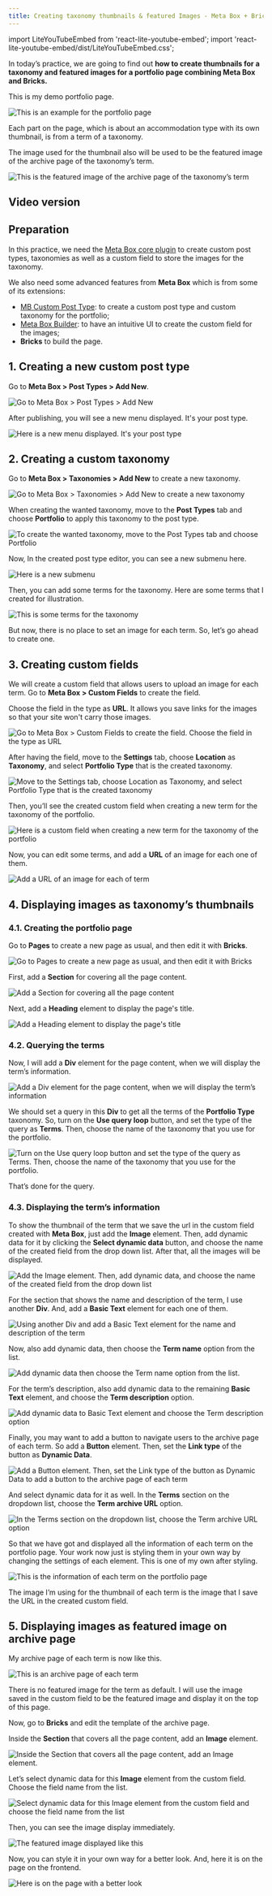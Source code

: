 ```yaml
---
title: Creating taxonomy thumbnails & featured Images - Meta Box + Bricks
---
```


import LiteYouTubeEmbed from 'react-lite-youtube-embed';
import 'react-lite-youtube-embed/dist/LiteYouTubeEmbed.css';

In today’s practice, we are going to find out **how to create thumbnails for a taxonomy and featured images for a portfolio page combining Meta Box and Bricks.**

This is my demo portfolio page.

![This is an example for the portfolio page](https://i.imgur.com/Z2WCZ7V.png)

Each part on the page, which is about an accommodation type with its own thumbnail, is from a term of a taxonomy.

The image used for the thumbnail also will be used to be the featured image of the archive page of the taxonomy’s term.

![This is the featured image of the archive page of the taxonomy’s term](https://i.imgur.com/hTPdzAW.png)

## Video version

<LiteYouTubeEmbed id='kREKAKMPQ0s' />

## Preparation

In this practice, we need the [Meta Box core plugin](https://wordpress.org/plugins/meta-box/) to create custom post types, taxonomies as well as a custom field to store the images for the taxonomy. 

We also need some advanced features from **Meta Box** which is from some of its extensions:

* [MB Custom Post Type](https://metabox.io/plugins/custom-post-type/): to create a custom post type and custom taxonomy for the portfolio;
* [Meta Box Builder](https://metabox.io/plugins/meta-box-builder/): to have an intuitive UI to create the custom field for the images;
* **Bricks** to build the page.

## 1. Creating a new custom post type

Go to **Meta Box > Post Types > Add New**.

![Go to Meta Box > Post Types > Add New](https://i.imgur.com/Wpk4BEM.png)

After publishing, you will see a new menu displayed. It's your post type.

![Here is a new menu displayed. It's your post type](https://i.imgur.com/Geumgm5.png)

## 2. Creating a custom taxonomy 

Go to **Meta Box > Taxonomies > Add New** to create a new taxonomy.

![Go to Meta Box > Taxonomies > Add New to create a new taxonomy](https://i.imgur.com/0InBgvq.png)

When creating the wanted taxonomy, move to the **Post Types** tab and choose **Portfolio** to apply this taxonomy to the post type.

![To create the wanted taxonomy, move to the Post Types tab and choose Portfolio](https://i.imgur.com/3KPMyWR.png)

Now, In the created post type editor, you can see a new submenu here.

![Here is a new submenu](https://i.imgur.com/yHXlWp3.png)

Then, you can add some terms for the taxonomy. Here are some terms that I created for illustration.

![This is some terms for the taxonomy](https://i.imgur.com/CQP6S7Y.png)

But now, there is no place to set an image for each term. So, let’s go ahead to create one.

## 3. Creating custom fields

We will create a custom field that allows users to upload an image for each term. Go to **Meta Box > Custom Fields** to create the field.

Choose the field in the type as **URL**. It allows you save links for the images so that your site won't carry those images.

![Go to Meta Box > Custom Fields to create the field. Choose the field in the type as URL](https://i.imgur.com/LX7ZwNf.png)

After having the field, move to the **Settings** tab, choose **Location** as **Taxonomy**, and select **Portfolio Type** that is the created taxonomy.

![Move to the Settings tab, choose Location as Taxonomy, and select Portfolio Type that is the created taxonomy](https://i.imgur.com/Ua4xg3m.png)

Then, you’ll see the created custom field when creating a new term for the taxonomy of the portfolio.

![Here is a custom field when creating a new term for the taxonomy of the portfolio](https://i.imgur.com/bHXIVwW.png)

Now, you can edit some terms, and add a **URL** of an image for each one of them.

![Add a URL of an image for each of term](https://i.imgur.com/oaav5GL.png)

## 4. Displaying images as taxonomy’s thumbnails

### 4.1. Creating the portfolio page

Go to **Pages** to create a new page as usual, and then edit it with **Bricks**.

![Go to Pages to create a new page as usual, and then edit it with Bricks](https://i.imgur.com/zuRpxry.png)

First, add a **Section** for covering all the page content.

![Add a Section for covering all the page content](https://i.imgur.com/UyduTPB.png)

Next, add a **Heading** element to display the page's title.

![Add a Heading element to display the page's title](https://i.imgur.com/3HOdhfD.png)

### 4.2. Querying the terms

Now, I will add a **Div** element for the page content, when we will display the term’s information.

![Add a Div element for the page content, when we will display the term’s information](https://i.imgur.com/p9yagTt.png)

We should set a query in this **Div** to get all the terms of the **Portfolio Type** taxonomy. So, turn on the **Use query loop** button, and set the type of the query as **Terms**. Then, choose the name of the taxonomy that you use for the portfolio.

![Turn on the Use query loop button and set the type of the query as Terms. Then, choose the name of the taxonomy that you use for the portfolio.](https://i.imgur.com/ruiMyQd.png)

That’s done for the query.

### 4.3. Displaying the term’s information

To show the thumbnail of the term that we save the url in the custom field created with **Meta Box**, just add the **Image** element. Then, add dynamic data for it by clicking the **Select dynamic data** button, and choose the name of the created field from the drop down list. After that, all the images will be displayed.

![Add the Image element. Then, add dynamic data, and choose the name of the created field from the drop down list](https://i.imgur.com/dhqukXe.gif)

For the section that shows the name and description of the term, I use another **Div**. And, add a **Basic Text** element for each one of them.

![Using another Div and add a Basic Text element for the name and description of the term](https://i.imgur.com/hyQ31IE.png)

Now, also add dynamic data, then choose the **Term name** option from the list.

![Add dynamic data then choose the Term name option from the list.](https://i.imgur.com/FDZTGFA.gif)

For the term’s description, also add dynamic data to the remaining **Basic Text** element, and choose the **Term description** option.

![Add dynamic data to Basic Text element and choose the Term description option](https://i.imgur.com/hRQn8gK.gif)

Finally, you may want to add a button to navigate users to the archive page of each term. So add a **Button** element. Then, set the **Link type** of the button as **Dynamic Data**.

![Add a Button element. Then, set the Link type of the button as Dynamic Data to add a button to the archive page of each term](https://i.imgur.com/ENIsRJ3.png)

And select dynamic data for it as well. In the **Terms** section on the dropdown list, choose the **Term archive URL** option.

![In the Terms section on the dropdown list, choose the Term archive URL option](https://i.imgur.com/X5R83Oq.png)

So that we have got and displayed all the information of each term on the portfolio page. Your work now just is styling them in your own way by changing the settings of each element. This is one of my own after styling.

![This is the information of each term on the portfolio page](https://i.imgur.com/Z2WCZ7V.png)

The image I’m using for the thumbnail of each term is the image that I save the URL in the created custom field.

## 5. Displaying images as featured image on archive page

My archive page of each term is now like this.

![This is an archive page of each term](https://i.imgur.com/SeQKO8m.jpg)

There is no featured image for the term as default. I will use the image saved in the custom field to be the featured image and display it on the top of this page.

Now, go to **Bricks** and edit the template of the archive page.

Inside the **Section** that covers all the page content, add an **Image** element.

![Inside the Section that covers all the page content, add an Image element.](https://i.imgur.com/P5B51NW.png)

Let’s select dynamic data for this **Image** element from the custom field. Choose the field name from the list.

![Select dynamic data for this Image element from the custom field and choose the field name from the list](https://i.imgur.com/JLTC43v.png)

Then, you can see the image display immediately.

![The featured image displayed like this](https://i.imgur.com/NRR78ea.png)

Now, you can style it in your own way for a better look. And, here it is on the page on the frontend.

![Here is on the page with a better look](https://i.imgur.com/8W4LbiS.jpg)



